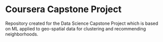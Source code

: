 # Coursera Capstone Project

Repository created for the Data Science Capstone Project which is based on ML applied to geo-spatial data for clustering and recommending neighborhoods.
